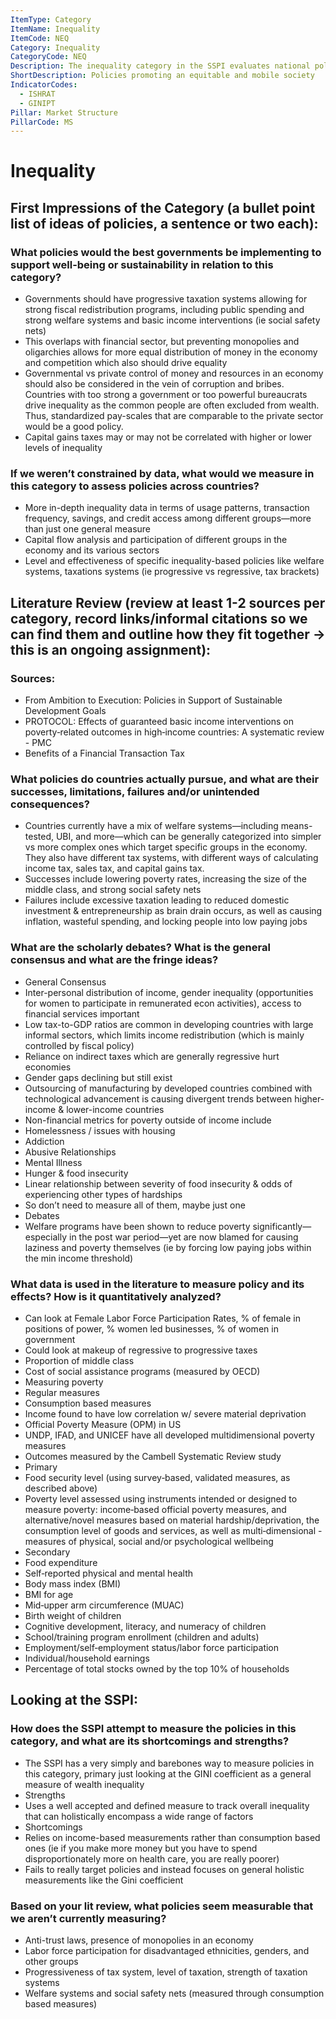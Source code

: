 ```yaml
---
ItemType: Category
ItemName: Inequality
ItemCode: NEQ
Category: Inequality
CategoryCode: NEQ
Description: The inequality category in the SSPI evaluates national policies designed to promote income redistribution and shared prosperity; it is measured mainly through the income share of the bottom 50% relative to the top 10% and the post-tax-and-transfer Gini coefficient. The report finds that scores for the inequality category are among the lowest across all market structure measures, highlighting a widespread need for stronger redistributive policies to ensure basic economic security and reduce disparities globally
ShortDescription: Policies promoting an equitable and mobile society
IndicatorCodes:
  - ISHRAT
  - GINIPT
Pillar: Market Structure
PillarCode: MS
---
```


# Inequality
## First Impressions of the Category (a bullet point list of ideas of policies, a sentence or two each):
### What policies would the best governments be implementing to support well-being or sustainability in relation to this category?

- Governments should have progressive taxation systems allowing for strong fiscal redistribution programs, including public spending and strong welfare systems and basic income interventions (ie social safety nets)
- This overlaps with financial sector, but preventing monopolies and oligarchies allows for more equal distribution of money in the economy and competition which also should drive equality
- Governmental vs private control of money and resources in an economy should also be considered in the vein of corruption and bribes. Countries with too strong a government or too powerful bureaucrats drive inequality as the common people are often excluded from wealth. Thus, standardized pay-scales that are comparable to the private sector would be a good policy.
- Capital gains taxes may or may not be correlated with higher or lower levels of inequality

### If we weren’t constrained by data, what would we measure in this category to assess policies across countries?
- More in-depth inequality data in terms of usage patterns, transaction frequency, savings, and credit access among different groups—more than just one general measure
- Capital flow analysis and participation of different groups in the economy and its various sectors
- Level and effectiveness of specific inequality-based policies like welfare systems, taxations systems (ie progressive vs regressive, tax brackets)

## Literature Review (review at least 1-2 sources per category, record links/informal citations so we can find them and outline how they fit together → this is an ongoing assignment):
### Sources: 
- From Ambition to Execution: Policies in Support of Sustainable Development Goals
- PROTOCOL: Effects of guaranteed basic income interventions on poverty‐related outcomes in high‐income countries: A systematic review - PMC
- Benefits of a Financial Transaction Tax

### What policies do countries actually pursue, and what are their successes, limitations, failures and/or unintended consequences?

- Countries currently have a mix of welfare systems—including means-tested, UBI, and more—which can be generally categorized into simpler vs more complex ones which target specific groups in the economy. They also have different tax systems, with different ways of calculating income tax, sales tax, and capital gains tax.
- Successes include lowering poverty rates, increasing the size of the middle class, and strong social safety nets
- Failures include excessive taxation leading to reduced domestic investment & entrepreneurship as brain drain occurs, as well as causing inflation, wasteful spending, and locking people into low paying jobs

### What are the scholarly debates? What is the general consensus and what are the fringe ideas?

- General Consensus
- Inter-personal distribution of income, gender inequality (opportunities for women to participate in remunerated econ activities), access to financial services important
- Low tax-to-GDP ratios are common in developing countries with large informal sectors, which limits income redistribution (which is mainly controlled by fiscal policy)
- Reliance on indirect taxes which are generally regressive hurt economies
- Gender gaps declining but still exist
- Outsourcing of manufacturing by developed countries combined with technological advancement is causing divergent trends between higher-income & lower-income countries
- Non-financial metrics for poverty outside of income include
- Homelessness / issues with housing
- Addiction
- Abusive Relationships
- Mental Illness
- Hunger & food insecurity
- Linear relationship between severity of food insecurity & odds of experiencing other types of hardships
- So don’t need to measure all of them, maybe just one
- Debates
- Welfare programs have been shown to reduce poverty significantly—especially in the post war period—yet are now blamed for causing laziness and poverty themselves (ie by forcing low paying jobs within the min income threshold)

### What data is used in the literature to measure policy and its effects? How is it quantitatively analyzed?

- Can look at Female Labor Force Participation Rates, % of female in positions of power, % women led businesses, % of women in government
- Could look at makeup of regressive to progressive taxes
- Proportion of middle class
- Cost of social assistance programs (measured by OECD)
- Measuring poverty
- Regular measures
- Consumption based measures
- Income found to have low correlation w/ severe material deprivation
- Official Poverty Measure (OPM) in US
- UNDP, IFAD, and UNICEF have all developed multidimensional poverty measures
- Outcomes measured by the Cambell Systematic Review study
- Primary
- Food security level (using survey‐based, validated measures, as described above)
- Poverty level assessed using instruments intended or designed to measure poverty: income‐based official poverty measures, and alternative/novel measures based on material hardship/deprivation, the consumption level of goods and services, as well as multi‐dimensional - measures of physical, social and/or psychological wellbeing
- Secondary
- Food expenditure
- Self‐reported physical and mental health
- Body mass index (BMI)
- BMI for age
- Mid‐upper arm circumference (MUAC)
- Birth weight of children
- Cognitive development, literacy, and numeracy of children
- School/training program enrollment (children and adults)
- Employment/self‐employment status/labor force participation
- Individual/household earnings
- Percentage of total stocks owned by the top 10% of households

## Looking at the SSPI:
### How does the SSPI attempt to measure the policies in this category, and what are its shortcomings and strengths?
- The SSPI has a very simply and barebones way to measure policies in this category, primary just looking at the GINI coefficient as a general measure of wealth inequality
- Strengths
- Uses a well accepted and defined measure to track overall inequality that can holistically encompass a wide range of factors
- Shortcomings
- Relies on income-based measurements rather than consumption based ones (ie if you make more money but you have to spend disproportionately more on health care, you are really poorer)
- Fails to really target policies and instead focuses on general holistic measurements like the Gini coefficient

### Based on your lit review, what policies seem measurable that we aren’t currently measuring?
- Anti-trust laws, presence of monopolies in an economy
- Labor force participation for disadvantaged ethnicities, genders, and other groups	
- Progressiveness of tax system, level of taxation, strength of taxation systems
- Welfare systems and social safety nets (measured through consumption based measures)
